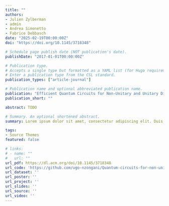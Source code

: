 ```yaml
---
title: ""
authors:
- Julien Zylberman
- admin
- Andrea Simonetto
- Fabrice Debbasch
date: "2025-02-19T00:00:00Z"
doi: "https://doi.org/10.1145/3718348"

# Schedule page publish date (NOT publication's date).
publishDate: "2017-01-01T00:00:00Z"

# Publication type.
# Accepts a single type but formatted as a YAML list (for Hugo requirements).
# Enter a publication type from the CSL standard.
publication_types: ["article-journal"]

# Publication name and optional abbreviated publication name.
publication: "Efficient Quantum Circuits for Non-Unitary and Unitary Diagonal Operators with Space-Time-Accuracy trade-offs, *ACM Transactions on Quantum Computing* (2025)"
publication_short: ""

abstract: TODO

# Summary. An optional shortened abstract.
summary: Lorem ipsum dolor sit amet, consectetur adipiscing elit. Duis posuere tellus ac convallis placerat. Proin tincidunt magna sed ex sollicitudin condimentum.

tags:
- Source Themes
featured: false

# links:
# - name: ""
#   url: ""
url_pdf: https://dl.acm.org/doi/10.1145/3718348
url_code: 'https://github.com/ugo-nzongani/Quantum-circuits-for-non-unitary-and-unitary-diagonal-operators'
url_dataset: ''
url_poster: ''
url_project: ''
url_slides: ''
url_source: ''
url_video: ''
---
```

